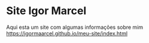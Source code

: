 # Site Igor Marcel
Aqui esta um site com algumas informações sobre mim
https://igormaarcel.github.io/meu-site/index.html
